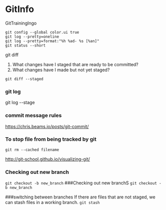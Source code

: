 # GitInfo
GitTrainingIngo
```git
git config --global color.ui true
git log --pretty=oneline
git log --pretty=format:"%h %ad- %s [%an]"
git status --short
```
git diff
1. What changes have I staged that are ready to be committed?
2. What changes have I made but not yet staged?
```git
git diff --staged
```
### git log
git log --stage
### commit message rules
https://chris.beams.io/posts/git-commit/
### To stop file from being tracked by git
```
git rm --cached filename
```
http://git-school.github.io/visualizing-git/
### Checking out new branch
 `git checkout -b new_branch`
###Checking out new branchS
 `git checkout -b new_branch`

 ###switching between branches
 If there are files that are not staged, we can stash files in a working branch.
 `git stash`
